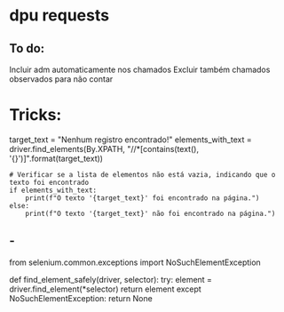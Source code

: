 # dpu requests

## To do:

Incluir adm automaticamente nos chamados
Excluir também chamados observados para não contar

# Tricks:

target_text = "Nenhum registro encontrado!"
elements_with_text = driver.find_elements(By.XPATH, "//\*[contains(text(), '{}')]".format(target_text))

    # Verificar se a lista de elementos não está vazia, indicando que o texto foi encontrado
    if elements_with_text:
        print(f"O texto '{target_text}' foi encontrado na página.")
    else:
        print(f"O texto '{target_text}' não foi encontrado na página.")

## -

from selenium.common.exceptions import NoSuchElementException

def find_element_safely(driver, selector):
try:
element = driver.find_element(\*selector)
return element
except NoSuchElementException:
return None
